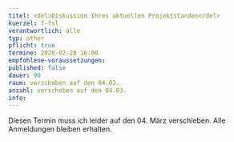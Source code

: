 ```yaml
---
titel: <del>Diskussion Ihres aktuellen Projektstandes</del>
kuerzel: f-fsl
verantwortlich: alle
typ: other
pflicht: true
termine: 2026-02-28 16:00
empfohlene-voraussetzungen: 
published: false
dauer: 90
raum: verschoben auf den 04.03.
anzahl: verschoben auf den 04.03.
info:
---
```


Diesen Termin muss ich leider auf den 04. März verschieben. Alle Anmeldungen bleiben erhalten.
